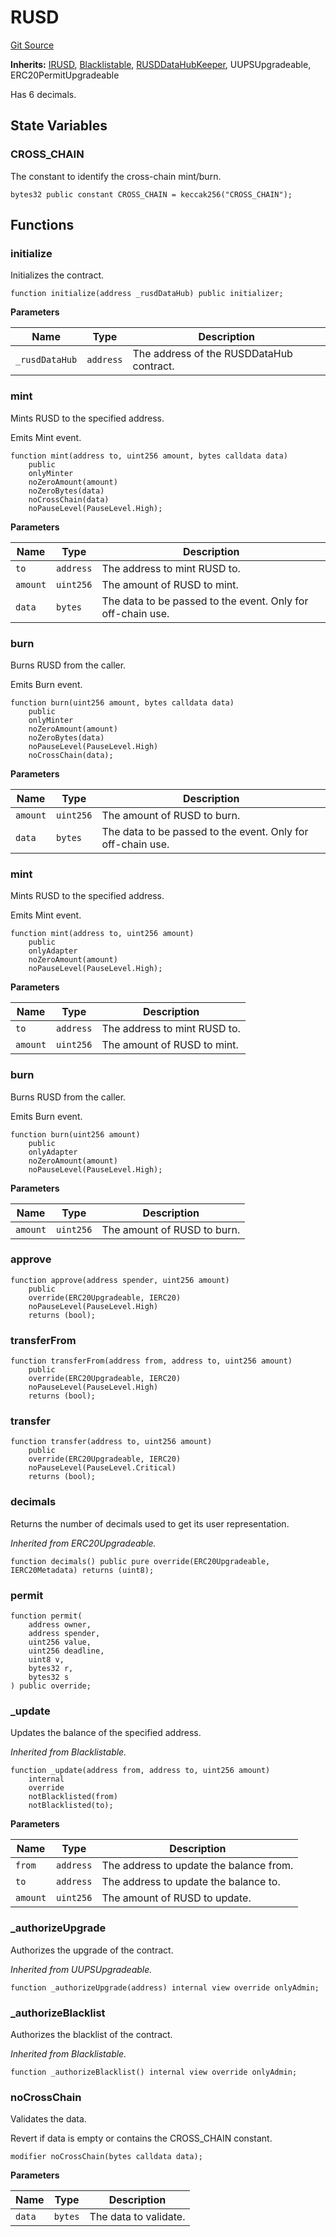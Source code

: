 # RUSD
[Git Source](https://dapp-devs.com/ssh://git@git.2222/lumos-labs/rusd/rusd-contracts/rusd-evm-contracts/blob/c89eeb1e740ab933cc296c4ed9d03110b942680f/src/RUSD.sol)

**Inherits:**
[IRUSD](/src/interface/IRUSD.sol/interface.IRUSD.md), [Blacklistable](/src/extensions/Blacklistable.sol/abstract.Blacklistable.md), [RUSDDataHubKeeper](/src/extensions/RUSDDataHubKeeper.sol/abstract.RUSDDataHubKeeper.md), UUPSUpgradeable, ERC20PermitUpgradeable

Has 6 decimals.


## State Variables
### CROSS_CHAIN
The constant to identify the cross-chain mint/burn.


```solidity
bytes32 public constant CROSS_CHAIN = keccak256("CROSS_CHAIN");
```


## Functions
### initialize

Initializes the contract.


```solidity
function initialize(address _rusdDataHub) public initializer;
```
**Parameters**

|Name|Type|Description|
|----|----|-----------|
|`_rusdDataHub`|`address`|The address of the RUSDDataHub contract.|


### mint

Mints RUSD to the specified address.

Emits Mint event.


```solidity
function mint(address to, uint256 amount, bytes calldata data)
    public
    onlyMinter
    noZeroAmount(amount)
    noZeroBytes(data)
    noCrossChain(data)
    noPauseLevel(PauseLevel.High);
```
**Parameters**

|Name|Type|Description|
|----|----|-----------|
|`to`|`address`|The address to mint RUSD to.|
|`amount`|`uint256`|The amount of RUSD to mint.|
|`data`|`bytes`|The data to be passed to the event. Only for off-chain use.|


### burn

Burns RUSD from the caller.

Emits Burn event.


```solidity
function burn(uint256 amount, bytes calldata data)
    public
    onlyMinter
    noZeroAmount(amount)
    noZeroBytes(data)
    noPauseLevel(PauseLevel.High)
    noCrossChain(data);
```
**Parameters**

|Name|Type|Description|
|----|----|-----------|
|`amount`|`uint256`|The amount of RUSD to burn.|
|`data`|`bytes`|The data to be passed to the event. Only for off-chain use.|


### mint

Mints RUSD to the specified address.

Emits Mint event.


```solidity
function mint(address to, uint256 amount)
    public
    onlyAdapter
    noZeroAmount(amount)
    noPauseLevel(PauseLevel.High);
```
**Parameters**

|Name|Type|Description|
|----|----|-----------|
|`to`|`address`|The address to mint RUSD to.|
|`amount`|`uint256`|The amount of RUSD to mint.|


### burn

Burns RUSD from the caller.

Emits Burn event.


```solidity
function burn(uint256 amount)
    public
    onlyAdapter
    noZeroAmount(amount)
    noPauseLevel(PauseLevel.High);
```
**Parameters**

|Name|Type|Description|
|----|----|-----------|
|`amount`|`uint256`|The amount of RUSD to burn.|


### approve


```solidity
function approve(address spender, uint256 amount)
    public
    override(ERC20Upgradeable, IERC20)
    noPauseLevel(PauseLevel.High)
    returns (bool);
```

### transferFrom


```solidity
function transferFrom(address from, address to, uint256 amount)
    public
    override(ERC20Upgradeable, IERC20)
    noPauseLevel(PauseLevel.High)
    returns (bool);
```

### transfer


```solidity
function transfer(address to, uint256 amount)
    public
    override(ERC20Upgradeable, IERC20)
    noPauseLevel(PauseLevel.Critical)
    returns (bool);
```

### decimals

Returns the number of decimals used to get its user representation.

*Inherited from ERC20Upgradeable.*


```solidity
function decimals() public pure override(ERC20Upgradeable, IERC20Metadata) returns (uint8);
```

### permit


```solidity
function permit(
    address owner,
    address spender,
    uint256 value,
    uint256 deadline,
    uint8 v,
    bytes32 r,
    bytes32 s
) public override;
```

### _update

Updates the balance of the specified address.

*Inherited from Blacklistable.*


```solidity
function _update(address from, address to, uint256 amount)
    internal
    override
    notBlacklisted(from)
    notBlacklisted(to);
```
**Parameters**

|Name|Type|Description|
|----|----|-----------|
|`from`|`address`|The address to update the balance from.|
|`to`|`address`|The address to update the balance to.|
|`amount`|`uint256`|The amount of RUSD to update.|


### _authorizeUpgrade

Authorizes the upgrade of the contract.

*Inherited from UUPSUpgradeable.*


```solidity
function _authorizeUpgrade(address) internal view override onlyAdmin;
```

### _authorizeBlacklist

Authorizes the blacklist of the contract.

*Inherited from Blacklistable.*


```solidity
function _authorizeBlacklist() internal view override onlyAdmin;
```

### noCrossChain

Validates the data.

Revert if data is empty or contains the CROSS_CHAIN constant.


```solidity
modifier noCrossChain(bytes calldata data);
```
**Parameters**

|Name|Type|Description|
|----|----|-----------|
|`data`|`bytes`|The data to validate.|


